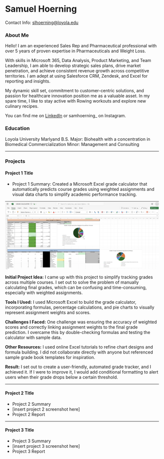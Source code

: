 # Samuel Hoerning
Contact Info: slhoerning@loyola.edu

### About Me 
Hello! I am an experienced Sales Rep and Pharmaceutical professional with over 5 years of proven expertise in Pharmaceuticals and Weight Loss.

With skills in Microsoft 365, Data Analysis, Product Marketing, and Team Leadership, I am able to develop strategic sales plans, drive market penetration, and achieve consistent revenue growth across competitive territories. I am adept at using Salesforce CRM, Zendesk, and Excel for reporting and insights.

My dynamic skill set, commitment to customer-centric solutions, and passion for healthcare innovation position me as a valuable asset. In my spare time, I like to stay active with Rowing workouts and explore new culinary recipes.

You can find me on [LinkedIn](www.linkedin.com/in/samuel-hoerning-074481266) or samhoerning_ on Instagram.

### Education 
Loyola University Marlyand B.S.
Major: Biohealth with a concentration in Biomedical Commercialization
Minor: Management and Consulting
***
### Projects

#### Project 1 Title
 - Project 1 Summary:
 Created a Microsoft Excel grade calculator that automatically predicts course grades using weighted assignments and visual data charts to simplify academic performance tracking.

![Project 1 Image](Portfolio_Images/Project_1_GradeCalc.png)

**Initial Project Idea:**
I came up with this project to simplify tracking grades across multiple courses. I set out to solve the problem of manually calculating final grades, which can be confusing and time-consuming, especially with weighted assignments.

**Tools I Used:**
I used Microsoft Excel to build the grade calculator, incorporating formulas, percentage calculations, and pie charts to visually represent assignment weights and scores.

**Challenges I Faced:**
One challenge was ensuring the accuracy of weighted scores and correctly linking assignment weights to the final grade prediction. I overcame this by double-checking formulas and testing the calculator with sample data.

**Other Resources:**
I used online Excel tutorials to refine chart designs and formula building. I did not collaborate directly with anyone but referenced sample grade book templates for inspiration.

**Result:**
I set out to create a user-friendly, automated grade tracker, and I achieved it. If I were to improve it, I would add conditional formatting to alert users when their grade drops below a certain threshold.
***
#### Project 2 Title
 - Project 2 Summary
 - [insert project 2 screenshot here]
 - Project 2 Report
***
#### Project 3 Title
 - Project 3 Summary
 - [insert project 3 screenshot here]
 - Project 3 Report
